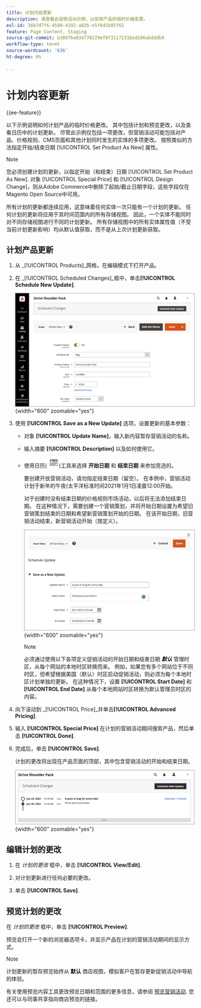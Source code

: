 ```yaml
---
title: 计划内容更新
description: 请查看此促销活动示例，以安排产品的临时价格变更。
exl-id: 36b7d7f6-4590-4192-a82b-e5f645b05f62
feature: Page Content, Staging
source-git-commit: b3897ba034770229ef8f3117231bed286abdddb9
workflow-type: tm+mt
source-wordcount: '636'
ht-degree: 0%

---
```


# 计划内容更新

{{ee-feature}}

以下示例说明如何计划产品的临时价格更改。 其中包括计划和预览更改，以及查看日历中的计划更新。 尽管此示例仅包括一项更改，但营销活动可能包括对产品、价格规则、CMS页面和其他计划同时发生的实体的多项更改。 按照类似的方法指定开始/结束日期 [!UICONTROL Set Product As New] 属性。

>[!NOTE]
>您必须创建计划的更新，以指定开始（和结束）日期 [!UICONTROL Set Product As New]. 对象 [!UICONTROL Special Price] 和 [!UICONTROL Design Change]，则从Adobe Commerce中删除了起始/截止日期字段，这些字段仅在Magento Open Source中可用。
>
>所有计划的更新都连续应用，这意味着任何实体一次只能有一个计划的更新。 任何计划的更新将应用于其时间范围内的所有存储视图。 因此，一个实体不能同时对不同存储视图进行不同的计划更新。 所有存储视图中的所有实体属性值（不受当前计划更新影响）均从默认值获取，而不是从上次计划更新获取。

## 计划产品更新

1. 从 _[!UICONTROL Products]_网格，在编辑模式下打开产品。

1. 在 _[!UICONTROL Scheduled Changes]_框中，单击&#x200B;**[!UICONTROL Schedule New Update]**.

   ![计划新更新](./assets/content-staging-product-schedule-new-update.png){width="600" zoomable="yes"}

1. 使用 **[!UICONTROL Save as a New Update]** 选项，设置更新的基本参数：

   - 对象 **[!UICONTROL Update Name]**，输入新内容暂存营销活动的名称。

   - 输入摘要 **[!UICONTROL Description]** 以及如何使用它。

   - 使用日历(![日历图标](../assets/icon-calendar.png))工具来选择 **开始日期** 和 **结束日期** 来参加竞选的。

     要创建开放营销活动，请勿指定结束日期（留空）。 在本例中，营销活动计划于新年的午夜(太平洋标准时间2021年1月1日凌晨12:00开始。


     对于创建时没有结束日期的价格规则市场活动，以后将无法添加结束日期。 在这种情况下，需要创建一个营销策划，并将开始日期设置为希望旧营销策划结束的日期和希望新营销策划开始的日期。 在该开始日期，旧营销活动结束，新营销活动开始（按定义）。

     ![计划产品更新](./assets/content-staging-campaign-schedule-update.png){width="600" zoomable="yes"}

     >[!NOTE]
     >
     >必须通过使用以下各项定义促销活动的开始日期和结束日期 **_默认_** 管理时区，从每个网站的本地时区转换而来。 例如，如果您有多个网站位于不同时区，但希望根据美国（默认）时区启动促销活动，则必须为每个本地时区计划单独的更新。 在这种情况下，设置 **[!UICONTROL Start Date]** 和 **[!UICONTROL End Date]** 从每个本地网站时区转换为默认管理员时区的内容。

1. 向下滚动到 _[!UICONTROL Price]_并单击&#x200B;**[!UICONTROL Advanced Pricing]**.

1. 输入 **[!UICONTROL Special Price]** 在计划的营销活动期间搜索产品，然后单击 **[!UICONTROL Done]**.

1. 完成后，单击 **[!UICONTROL Save]**.

   计划的更改将出现在产品页面的顶部，其中包含营销活动的开始和结束日期。

   ![计划的更改](./assets/content-staging-product-scheduled-update-preview-rope.png){width="600" zoomable="yes"}

## 编辑计划的更改

1. 在 _计划的更改_ 框中，单击 **[!UICONTROL View/Edit]**.

1. 对计划更新进行任何必要的更改。

1. 单击 **[!UICONTROL Save]**.

## 预览计划的更改

在 _计划的更改_ 框中，单击 **[!UICONTROL Preview]**.

预览会打开一个新的浏览器选项卡，并显示产品在计划的营销活动期间的显示方式。

>[!NOTE]
>
>计划更新的暂存预览始终从 **默认** 商店视图，模拟客户在暂存更新促销活动中导航的体验。

有关使用预览内容工具更改预览日期和范围的更多信息，请参阅 [预览营销活动](content-staging-preview.md). 您还可以与同事共享指向商店预览的链接。
